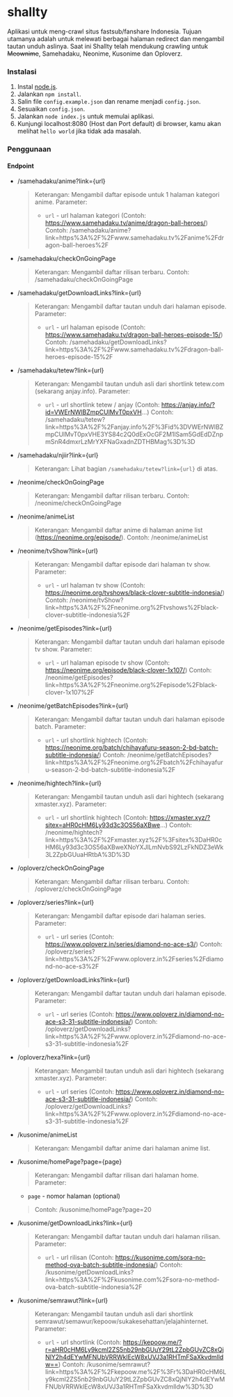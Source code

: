 
# shallty
Aplikasi untuk meng-crawl situs fastsub/fanshare Indonesia. Tujuan utamanya adalah untuk melewati berbagai halaman redirect dan mengambil tautan unduh aslinya. Saat ini Shallty telah mendukung crawling untuk ~~Meownime~~, Samehadaku, Neonime, Kusonime dan Oploverz.

### Instalasi
1. Instal [node.js](https://nodejs.org/en/).
2. Jalankan `npm install`.
3. Salin file `config.example.json` dan rename menjadi `config.json`.
4. Sesuaikan `config.json`.
5. Jalankan `node index.js` untuk memulai aplikasi.
6. Kunjungi localhost:8080 (Host dan Port default) di browser, kamu akan melihat `hello world` jika tidak ada masalah.

### Penggunaan
#### Endpoint
- /samehadaku/anime?link={url}
	> Keterangan: Mengambil daftar episode untuk 1 halaman kategori anime.
	> Parameter:
	> - `url` - url halaman kategori (Contoh: https://www.samehadaku.tv/anime/dragon-ball-heroes/)
	> Contoh: /samehadaku/anime?link=https%3A%2F%2Fwww.samehadaku.tv%2Fanime%2Fdragon-ball-heroes%2F

- /samehadaku/checkOnGoingPage
	> Keterangan: Mengambil daftar rilisan terbaru.
	> Contoh: /samehadaku/checkOnGoingPage
	
- /samehadaku/getDownloadLinks?link={url}
    > Keterangan: Mengambil daftar tautan unduh dari halaman episode.
	> Parameter:
	> - `url` - url halaman episode (Contoh: https://www.samehadaku.tv/dragon-ball-heroes-episode-15/)
	> Contoh: /samehadaku/getDownloadLinks?link=https%3A%2F%2Fwww.samehadaku.tv%2Fdragon-ball-heroes-episode-15%2F
    
- /samehadaku/tetew?link={url}
    > Keterangan: Mengambil tautan unduh asli dari shortlink tetew.com (sekarang anjay.info).
	> Parameter:
	> - `url` - url shortlink tetew / anjay (Contoh: https://anjay.info/?id=VWErNWlBZmpCUlMvT0pxVH...)
	> Contoh: /samehadaku/tetew?link=https%3A%2F%2Fanjay.info%2F%3Fid%3DVWErNWlBZmpCUlMvT0pxVHE3YS84c2Q0dExOcGF2M1lSam5GdEdDZnpmSnR4dmxrLzMrYXFNaGxadnZDTHBMag%3D%3D

- /samehadaku/njiir?link={url}
    > Keterangan: Lihat bagian `/samehadaku/tetew?link={url}` di atas.


- /neonime/checkOnGoingPage
    > Keterangan: Mengambil daftar rilisan terbaru.
	> Contoh: /neonime/checkOnGoingPage

- /neonime/animeList
    > Keterangan: Mengambil daftar anime di halaman anime list (https://neonime.org/episode/).
	> Contoh: /neonime/animeList

- /neonime/tvShow?link={url}
    > Keterangan: Mengambil daftar episode dari halaman tv show.
	> Parameter:
	> - `url` - url halaman tv show (Contoh: https://neonime.org/tvshows/black-clover-subtitle-indonesia/)
	> Contoh: /neonime/tvShow?link=https%3A%2F%2Fneonime.org%2Ftvshows%2Fblack-clover-subtitle-indonesia%2F

- /neonime/getEpisodes?link={url}
    > Keterangan: Mengambil daftar tautan unduh dari halaman episode tv show.
	> Parameter:
	> - `url` - url halaman episode tv show (Contoh: https://neonime.org/episode/black-clover-1x107/)
	> Contoh: /neonime/getEpisodes?link=https%3A%2F%2Fneonime.org%2Fepisode%2Fblack-clover-1x107%2F

- /neonime/getBatchEpisodes?link={url}
    > Keterangan: Mengambil daftar tautan unduh dari halaman episode batch.
	> Parameter:
	> - `url` - url shortlink hightech (Contoh: https://neonime.org/batch/chihayafuru-season-2-bd-batch-subtitle-indonesia/)
	> Contoh: /neonime/getBatchEpisodes?link=https%3A%2F%2Fneonime.org%2Fbatch%2Fchihayafuru-season-2-bd-batch-subtitle-indonesia%2F

- /neonime/hightech?link={url}
    > Keterangan: Mengambil tautan unduh asli dari hightech (sekarang xmaster.xyz).
	> Parameter:
	> - `url` - url shortlink hightech (Contoh: https://xmaster.xyz/?sitex=aHR0cHM6Ly93d3c3OS56aXBwe...)
	> Contoh: /neonime/hightech?link=https%3A%2F%2Fxmaster.xyz%2F%3Fsitex%3DaHR0cHM6Ly93d3c3OS56aXBweXNoYXJlLmNvbS92LzFkNDZ3eWk3L2ZpbGUuaHRtbA%3D%3D


- /oploverz/checkOnGoingPage
    > Keterangan: Mengambil daftar rilisan terbaru.
	> Contoh: /oploverz/checkOnGoingPage

- /oploverz/series?link={url}
    > Keterangan: Mengambil daftar episode dari halaman series.
	> Parameter:
	> - `url` - url series (Contoh: https://www.oploverz.in/series/diamond-no-ace-s3/)
	> Contoh: /oploverz/series?link=https%3A%2F%2Fwww.oploverz.in%2Fseries%2Fdiamond-no-ace-s3%2F

- /oploverz/getDownloadLinks?link={url}
    > Keterangan: Mengambil daftar tautan unduh dari halaman episode.
	> Parameter:
	> - `url` - url series (Contoh: https://www.oploverz.in/diamond-no-ace-s3-31-subtitle-indonesia/)
	> Contoh: /oploverz/getDownloadLinks?link=https%3A%2F%2Fwww.oploverz.in%2Fdiamond-no-ace-s3-31-subtitle-indonesia%2F

- /oploverz/hexa?link={url}
    > Keterangan: Mengambil tautan unduh asli dari hightech (sekarang xmaster.xyz).
	> Parameter:
	> - `url` - url series (Contoh: https://www.oploverz.in/diamond-no-ace-s3-31-subtitle-indonesia/)
	> Contoh: /oploverz/getDownloadLinks?link=https%3A%2F%2Fwww.oploverz.in%2Fdiamond-no-ace-s3-31-subtitle-indonesia%2F


- /kusonime/animeList
    > Keterangan: Mengambil daftar anime dari halaman anime list.

- /kusonime/homePage?page={page}
    > Keterangan: Mengambil daftar rilisan dari halaman home.
	> Parameter:
	- `page` - nomor halaman (optional)
	> Contoh: /kusonime/homePage?page=20

- /kusonime/getDownloadLinks?link={url}
    > Keterangan: Mengambil daftar tautan unduh dari halaman rilisan.
	> Parameter:
	> - `url` - url rilisan (Contoh: https://kusonime.com/sora-no-method-ova-batch-subtitle-indonesia/)
	> Contoh: /kusonime/getDownloadLinks?link=https%3A%2F%2Fkusonime.com%2Fsora-no-method-ova-batch-subtitle-indonesia%2F

- /kusonime/semrawut?link={url}
    > Keterangan: Mengambil tautan unduh asli dari shortlink semrawut/semawur/kepoow/sukakesehattan/jelajahinternet.
	> Parameter:
	> - `url` - url shortlink (Contoh: https://kepoow.me/?r=aHR0cHM6Ly9kcml2ZS5nb29nbGUuY29tL2ZpbGUvZC8xQjNlY2h4dEYwMFNUbVRRWklEcW8xUVJ3a1RHTmFSaXkvdmlldw==)
	> Contoh: /kusonime/semrawut?link=https%3A%2F%2Fkepoow.me%2F%3Fr%3DaHR0cHM6Ly9kcml2ZS5nb29nbGUuY29tL2ZpbGUvZC8xQjNlY2h4dEYwMFNUbVRRWklEcW8xUVJ3a1RHTmFSaXkvdmlldw%3D%3D